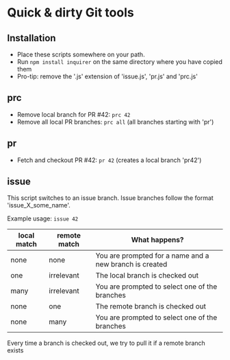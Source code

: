 # Quick & dirty Git tools
## Installation

- Place these scripts somewhere on your path.
- Run `npm install inquirer` on the same directory where you have copied them
- Pro-tip: remove the '.js' extension of 'issue.js', 'pr.js' and 'prc.js'

## prc
- Remove local branch for PR #42: `prc 42`
- Remove all local PR branches: `prc all` (all branches starting with 'pr')

## pr
- Fetch and checkout PR #42: `pr 42` (creates a local branch 'pr42')

## issue

This script switches to an issue branch. Issue branches follow the format 'issue_X_some_name'.

Example usage: `issue 42`

| local match | remote match | What happens? |
| --- | --- | --- |
| none | none | You are prompted for a name and a new branch is created |
| one | irrelevant | The local branch is checked out |
| many | irrelevant | You are prompted to select one of the branches |
| none | one | The remote branch is checked out |
| none | many | You are prompted to select one of the branches |

Every time a branch is checked out, we try to pull it if a remote branch exists